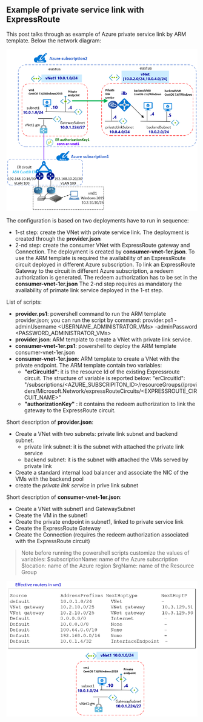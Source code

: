 <properties
pageTitle= 'private service link'
description= "private service link"
documentationcenter: na
services=""
documentationCenter="na"
authors="fabferri"
manager=""
editor=""/>

<tags
   ms.service="configuration-Example-Azure"
   ms.devlang="na"
   ms.topic="article"
   ms.tgt_pltfrm="na"
   ms.workload="na"
   ms.date="16/10/2019"
   ms.author="fabferri" />

## Example of private service link with ExpressRoute
This post talks through as example of Azure private service link by ARM template.
Below the network diagram:

[![1]][1]


The configuration is based on two deployments have to run in sequence:
* 1-st step: create the VNet with private service link. The deployment is created through the **provider.json**
* 2-nd step: create the consumer VNet with ExpressRoute gateway and Connection. The deployment is created by **consumer-vnet-1er.json**. To use the ARM template is required the availability of an ExpressRoute circuit deployed in different Azure subscription.
To link an ExpressRoute Gateway to the circuit in different Azure subscription, a redeem authorization is generated. The redeem authorization has to be set in the **consumer-vnet-1er.json**
The 2-nd step requires as mandatory the availability of primate link service deployed in the 1-st step.


List of scripts:
* **provider.ps1**: powershell command to run the ARM template provider.json; you can run the script by command:
  provider.ps1 -adminUsername <USERNAME_ADMINISTRATOR_VMs> -adminPassword <PASSWORD_ADMINISTRATOR_VMs> 
* **provider.json**: ARM template to create a VNet with private link service.
* **consumer-vnet-1er.ps1**: powershell to deploy the ARM template consumer-vnet-1er.json
* **consumer-vnet-1er.json**: ARM template to create a VNet with the private endpoint. The ARM template contain two variables:    
   - **"erCircuitId"**: it is the resource Id of the existing Expressroute circuit. The structure of variable is reported below:
"erCircuitId": "/subscriptions/<AZURE_SUBSCRIPITON_ID>/resourceGroups/<RESOURCE-GROUP>/providers/Microsoft.Network/expressRouteCircuits/<EXPRESSROUTE_CIRCUIT_NAME>"
   - **"authorizationKey"** : it contains the redeem authorization to link the gateway to the ExpressRoute circuit.

Short description of  **provider.json**:
* Create a VNet with two subnets: private link subnet and backend subnet.  
   - private link subnet: it is the subnet with attached the private link service
   - backend subnet: it is the subnet with attached the VMs served by private link
* Create a standard internal load balancer and associate the NIC of the VMs with the backend pool
* create the *private link service* in prive link subnet

Short description of  **consumer-vnet-1er.json**:
* Create a VNet with subnet1 and GatewaySubnet
* Create the VM in the subnet1
* Create the private endpoint in subnet1, linked to private service link
* Create the ExpressRoute Gateway
* Create the Connection (requires the redeem authorization associated with the ExpressRoute circuit)


> Note
> before running the powershell scripts customize the values of variables:
>   $subscriptionName: name of the Azure subscription
>   $location: name of the Azure region
>   $rgName: name of the Resource Group

[![2]][2]

<!--Image References-->

[1]: ./media/network-diagram.png "network overview"
[2]: ./media/effective-routes.png "effective routes vm1"
<!--Link References-->

